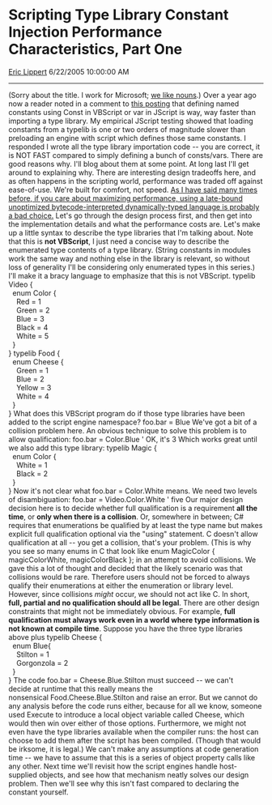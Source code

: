 # Scripting Type Library Constant Injection Performance Characteristics, Part One

[Eric Lippert](https://social.msdn.microsoft.com/profile/Eric%20Lippert) 6/22/2005 10:00:00 AM

-----

(Sorry about the title. I work for Microsoft; [we like nouns](http://blogs.msdn.com/ericlippert/archive/2005/06/06/425847.aspx).) Over a year ago now a reader noted in a comment to [this posting](http://blogs.msdn.com/ericlippert/archive/2004/06/01/145686.aspx) that defining named constants using Const in VBScript or var in JScript is way, way faster than importing a type library. My empirical JScript testing showed that loading constants from a typelib is one or two orders of magnitude slower than preloading an engine with script which defines those same constants. I responded I wrote all the type library importation code -- you are correct, it is NOT FAST compared to simply defining a bunch of consts/vars. There are good reasons why. I'll blog about them at some point. At long last I'll get around to explaining why. There are interesting design tradeoffs here, and as often happens in the scripting world, performance was traded off against ease-of-use. We're built for comfort, not speed. [As I have said many times before, if you care about maximizing performance, using a late-bound unoptimized bytecode-interpreted dynamically-typed language is probably a bad choice.](http://blogs.msdn.com/ericlippert/archive/2003/10/17/53237.aspx) Let's go through the design process first, and then get into the implementation details and what the performance costs are. Let's make up a little syntax to describe the type libraries that I'm talking about. Note that this is **not VBScript**, I just need a concise way to describe the enumerated type contents of a type library. (String constants in modules work the same way and nothing else in the library is relevant, so without loss of generality I'll be considering only enumerated types in this series.) I'll make it a bracy language to emphasize that this is not VBScript. typelib Video {  
  enum Color {  
    Red = 1  
    Green = 2  
    Blue = 3  
    Black = 4  
    White = 5  
  }  
} typelib Food {  
  enum Cheese {  
    Green = 1  
    Blue = 2  
    Yellow = 3  
    White = 4  
  }  
} What does this VBScript program do if those type libraries have been added to the script engine namespace? foo.bar = Blue We've got a bit of a collision problem here. An obvious technique to solve this problem is to allow qualification: foo.bar = Color.Blue ' OK, it's 3 Which works great until we also add this type library: typelib Magic {  
  enum Color {  
    White = 1  
    Black = 2  
  }  
} Now it's not clear what foo.bar = Color.White means. We need two levels of disambiguation: foo.bar = Video.Color.White ' five Our major design decision here is to decide whether full qualification is a requirement **all the time**, or **only when there is a collision**. Or, somewhere in between; C\# requires that enumerations be qualified by at least the type name but makes explicit full qualification optional via the "using" statement. C doesn't allow qualification at all -- you get a collision, that's your problem. (This is why you see so many enums in C that look like enum MagicColor { magicColorWhite, magicColorBlack }; in an attempt to avoid collisions. We gave this a lot of thought and decided that the likely scenario was that collisions would be rare. Therefore users should not be forced to always qualify their enumerations at either the enumeration or library level. However, since collisions *might* occur, we should not act like C. In short, **full, partial and no qualification should all be legal**. There are other design constraints that might not be immediately obvious. For example, **full qualification must always work even in a world where type information is not known at compile time**. Suppose you have the three type libraries above plus typelib Cheese {  
  enum Blue{  
    Stilton = 1  
    Gorgonzola = 2  
  }  
} The code foo.bar = Cheese.Blue.Stilton must succeed -- we can't decide at runtime that this really means the nonsensical Food.Cheese.Blue.Stilton and raise an error. But we cannot do any analysis before the code runs either, because for all we know, someone used Execute to introduce a local object variable called Cheese, which would then win over either of those options. Furthermore, we might not even have the type libraries available when the compiler runs: the host can choose to add them after the script has been compiled. (Though that would be irksome, it is legal.) We can't make any assumptions at code generation time -- we have to assume that this is a series of object property calls like any other. Next time we'll revisit how the script engines handle host-supplied objects, and see how that mechanism neatly solves our design problem. Then we'll see why this isn't fast compared to declaring the constant yourself.

